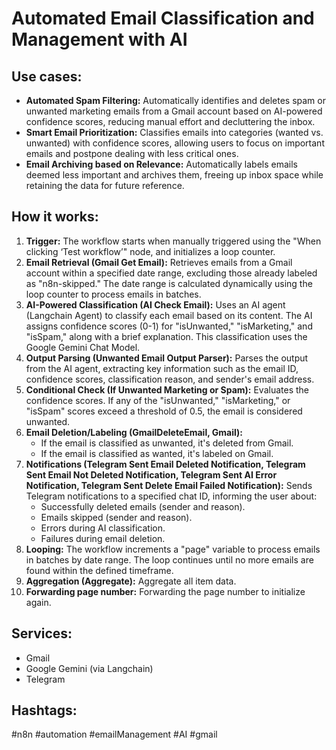 # Automated Email Classification and Management with AI

## Use cases:

- **Automated Spam Filtering:** Automatically identifies and deletes spam or unwanted marketing emails from a Gmail account based on AI-powered confidence scores, reducing manual effort and decluttering the inbox.
- **Smart Email Prioritization:** Classifies emails into categories (wanted vs. unwanted) with confidence scores, allowing users to focus on important emails and postpone dealing with less critical ones.
- **Email Archiving based on Relevance:** Automatically labels emails deemed less important and archives them, freeing up inbox space while retaining the data for future reference.

## How it works:

1.  **Trigger:** The workflow starts when manually triggered using the "When clicking ‘Test workflow’" node, and initializes a loop counter.
2.  **Email Retrieval (Gmail Get Email):** Retrieves emails from a Gmail account within a specified date range, excluding those already labeled as "n8n-skipped." The date range is calculated dynamically using the loop counter to process emails in batches.
3.  **AI-Powered Classification (AI Check Email):** Uses an AI agent (Langchain Agent) to classify each email based on its content. The AI assigns confidence scores (0-1) for "isUnwanted," "isMarketing," and "isSpam," along with a brief explanation. This classification uses the Google Gemini Chat Model.
4.  **Output Parsing (Unwanted Email Output Parser):** Parses the output from the AI agent, extracting key information such as the email ID, confidence scores, classification reason, and sender's email address.
5.  **Conditional Check (If Unwanted Marketing or Spam):** Evaluates the confidence scores. If any of the "isUnwanted," "isMarketing," or "isSpam" scores exceed a threshold of 0.5, the email is considered unwanted.
6.  **Email Deletion/Labeling (GmailDeleteEmail, Gmail):**
    *   If the email is classified as unwanted, it's deleted from Gmail.
    *   If the email is classified as wanted, it's labeled on Gmail.
7.  **Notifications (Telegram Sent Email Deleted Notification, Telegram Sent Email Not Deleted Notification, Telegram Sent AI Error Notification, Telegram Sent Delete Email Failed Notification):** Sends Telegram notifications to a specified chat ID, informing the user about:
    *   Successfully deleted emails (sender and reason).
    *   Emails skipped (sender and reason).
    *   Errors during AI classification.
    *   Failures during email deletion.
8. **Looping:** The workflow increments a "page" variable to process emails in batches by date range. The loop continues until no more emails are found within the defined timeframe.
9. **Aggregation (Aggregate):** Aggregate all item data.
10. **Forwarding page number:** Forwarding the page number to initialize again.

## Services:

*   Gmail
*   Google Gemini (via Langchain)
*   Telegram

## Hashtags:

#n8n #automation #emailManagement #AI #gmail